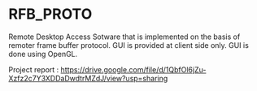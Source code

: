 # RFB_PROTO

Remote Desktop Access Sotware that is implemented on the basis of remoter frame buffer protocol. GUI is provided at client side only.
GUI is done using OpenGL.

Project report : https://drive.google.com/file/d/1QbfOl6jZu-Xzfz2c7Y3XDDaDwdtrMZdJ/view?usp=sharing
